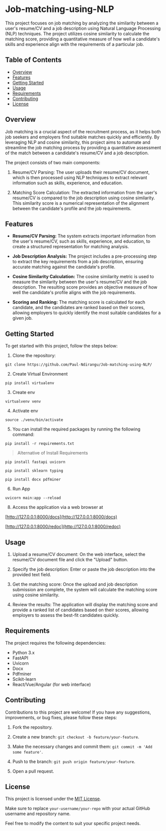 # Job-matching-using-NLP

This project focuses on job matching by analyzing the similarity between a user's resume/CV and a job description using Natural Language Processing (NLP) techniques. The project utilizes cosine similarity to calculate the matching score, providing a quantitative measure of how well a candidate's skills and experience align with the requirements of a particular job.

## Table of Contents
- [Overview](#overview)
- [Features](#features)
- [Getting Started](#getting-started)
- [Usage](#usage)
- [Requirements](#requirements)
- [Contributing](#contributing)
- [License](#license)

## Overview

Job matching is a crucial aspect of the recruitment process, as it helps both job seekers and employers find suitable matches quickly and efficiently. By leveraging NLP and cosine similarity, this project aims to automate and streamline the job matching process by providing a quantitative assessment of the match between a candidate's resume/CV and a job description.

The project consists of two main components:

1. Resume/CV Parsing: The user uploads their resume/CV document, which is then processed using NLP techniques to extract relevant information such as skills, experience, and education.

2. Matching Score Calculation: The extracted information from the user's resume/CV is compared to the job description using cosine similarity. This similarity score is a numerical representation of the alignment between the candidate's profile and the job requirements.

## Features

- **Resume/CV Parsing:** The system extracts important information from the user's resume/CV, such as skills, experience, and education, to create a structured representation for matching analysis.

- **Job Description Analysis:** The project includes a pre-processing step to extract the key requirements from a job description, ensuring accurate matching against the candidate's profile.

- **Cosine Similarity Calculation:** The cosine similarity metric is used to measure the similarity between the user's resume/CV and the job description. The resulting score provides an objective measure of how well the candidate's profile aligns with the job requirements.

- **Scoring and Ranking:** The matching score is calculated for each candidate, and the candidates are ranked based on their scores, allowing employers to quickly identify the most suitable candidates for a given job.

## Getting Started

To get started with this project, follow the steps below:

1. Clone the repository:

```shell
git clone https://github.com/Paul-Ndirangu/Job-matching-using-NLP/
```

2. Create Virtual Environment
```shell
pip install virtualenv
```

3. Create env
```shell
virtualvenv venv
```

4. Activate env
```shell
source ./venv/bin/activate
```

5. You can install the required packages by running the following command:<br/>
```shell
pip install -r requirements.txt
```

> Alternative of Install Requirements<br/>
```shell
pip install fastapi uvicorn
```

```shell
pip install sklearn typing
```

```shell
pip install docx pdfminer
```

6. Run App<br/>
```shell
uvicorn main:app --reload
```

8. Access the application via a web browser at
   
  [http://127.0.0.1:8000/docs](http://127.0.0.1:8000/docs)
  
  [http://127.0.0.1:8000/redoc](http://127.0.0.1:8000/redoc) 
   
## Usage

1. Upload a resume/CV document: On the web interface, select the resume/CV document file and click the "Upload" button.

2. Specify the job description: Enter or paste the job description into the provided text field.

3. Get the matching score: Once the upload and job description submission are complete, the system will calculate the matching score using cosine similarity.

4. Review the results: The application will display the matching score and provide a ranked list of candidates based on their scores, allowing employers to assess the best-fit candidates quickly.

## Requirements

The project requires the following dependencies:

- Python 3.x
- FastAPI
- Uvicorn
- Docx
- Pdfminer
- Scikit-learn
- React/Vue/Angular (for web interface)


## Contributing

Contributions to this project are welcome! If you have any suggestions, improvements, or bug fixes, please follow these steps:

1. Fork the repository.

2. Create a new branch: `git checkout -b feature/your-feature`.

3. Make the necessary changes and commit them: `git commit -m 'Add some feature'`.

4. Push to the branch: `git push origin feature/your-feature`.

5. Open a pull request.

## License

This project is licensed under the [MIT License](LICENSE).

Make sure to replace `your-username/your-repo` with your actual GitHub username and repository name.

Feel free to modify the content to suit your specific project needs.
